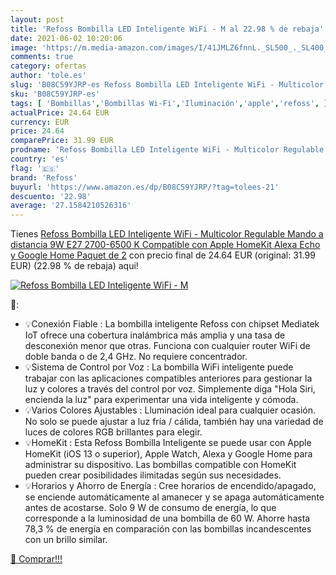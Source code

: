 ```yaml
---
layout: post
title: 'Refoss Bombilla LED Inteligente WiFi - M al 22.98 % de rebaja'
date: 2021-06-02 10:20:06
image: 'https://m.media-amazon.com/images/I/41JMLZ6fnnL._SL500_._SL400_.jpg'
comments: true
category: ofertas
author: 'tole.es'
slug: 'B08C59YJRP-es Refoss Bombilla LED Inteligente WiFi - Multicolor...'
sku: 'B08C59YJRP-es'
tags: [ 'Bombillas','Bombillas Wi-Fi','Iluminación','apple','refoss', ]
actualPrice: 24.64 EUR
currency: EUR
price: 24.64
comparePrice: 31.99 EUR
prodname: 'Refoss Bombilla LED Inteligente WiFi - Multicolor Regulable  Mando a distancia  9W E27  2700-6500 K  Compatible con Apple HomeKit  Alexa Echo y Google Home Paquet de 2'
country: 'es'
flag: '🇪🇸'
brand: 'Refoss'
buyurl: 'https://www.amazon.es/dp/B08C59YJRP/?tag=tolees-21'
descuento: '22.98'
average: '27.1584210526316'
---
```


Tienes [Refoss Bombilla LED Inteligente WiFi - Multicolor Regulable  Mando a distancia  9W E27  2700-6500 K  Compatible con Apple HomeKit  Alexa Echo y Google Home Paquet de 2](https://www.amazon.es/dp/B08C59YJRP/?tag=tolees-21) con precio final de  24.64 EUR (original: 31.99 EUR) (22.98 %  de rebaja) aqui!

[![Refoss Bombilla LED Inteligente WiFi - M](https://m.media-amazon.com/images/I/41JMLZ6fnnL._SL500_._SL400_.jpg)](https://www.amazon.es/dp/B08C59YJRP/?tag=tolees-21)

🔎:

- 💡Conexión Fiable : La bombilla inteligente Refoss con chipset Mediatek IoT ofrece una cobertura inalámbrica más amplia y una tasa de desconexión menor que otras. Funciona con cualquier router WiFi de doble banda o de 2,4 GHz. No requiere concentrador.
- 💡Sistema de Control por Voz : La bombilla WiFi inteligente puede trabajar con las aplicaciones compatibles anteriores para gestionar la luz y colores a través del control por voz. Simplemente diga "Hola Siri, encienda la luz" para experimentar una vida inteligente y cómoda.
- 💡Varios Colores Ajustables : Lluminación ideal para cualquier ocasión. No solo se puede ajustar a luz fría / cálida, también hay una variedad de luces de colores RGB brillantes para elegir.
- 💡HomeKit : Esta Refoss Bombilla Inteligente se puede usar con Apple HomeKit (iOS 13 o superior), Apple Watch, Alexa y Google Home para administrar su dispositivo. Las bombillas compatible con HomeKit pueden crear posibilidades ilimitadas según sus necesidades.
- 💡Horarios y Ahorro de Energía : Cree horarios de encendido/apagado, se enciende automáticamente al amanecer y se apaga automáticamente antes de acostarse. Solo 9 W de consumo de energía, lo que corresponde a la luminosidad de una bombilla de 60 W. Ahorre hasta 78,3 % de energía en comparación con las bombillas incandescentes con un brillo similar.

[🛒 Comprar!!!](https://www.amazon.es/dp/B08C59YJRP/?tag=tolees-21)
